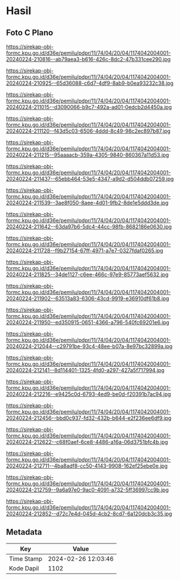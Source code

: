 # Hasil

## Foto C Plano

https://sirekap-obj-formc.kpu.go.id/d36e/pemilu/pdpr/11/74/04/20/04/1174042004001-20240224-210816--ab79aea3-b616-426c-8dc2-47b331cee290.jpg

https://sirekap-obj-formc.kpu.go.id/d36e/pemilu/pdpr/11/74/04/20/04/1174042004001-20240224-210925--65d36088-c6d7-4df9-8ab9-b0ea93232c38.jpg

https://sirekap-obj-formc.kpu.go.id/d36e/pemilu/pdpr/11/74/04/20/04/1174042004001-20240224-211015--d3090066-b9c7-492a-ad01-0edcb2d4450a.jpg

https://sirekap-obj-formc.kpu.go.id/d36e/pemilu/pdpr/11/74/04/20/04/1174042004001-20240224-211120--f43d5c03-6506-4ddd-8c49-98c2ec897b87.jpg

https://sirekap-obj-formc.kpu.go.id/d36e/pemilu/pdpr/11/74/04/20/04/1174042004001-20240224-211215--95aaaacb-359a-4305-9840-860367a11d53.jpg

https://sirekap-obj-formc.kpu.go.id/d36e/pemilu/pdpr/11/74/04/20/04/1174042004001-20240224-211437--65ebb464-53e5-4347-a9d2-d504ddb07259.jpg

https://sirekap-obj-formc.kpu.go.id/d36e/pemilu/pdpr/11/74/04/20/04/1174042004001-20240224-211539--3ae8f050-8aee-4d01-9fb2-8de1e5ddd3de.jpg

https://sirekap-obj-formc.kpu.go.id/d36e/pemilu/pdpr/11/74/04/20/04/1174042004001-20240224-211642--63da97b6-5dc4-44cc-98fb-8682186e0630.jpg

https://sirekap-obj-formc.kpu.go.id/d36e/pemilu/pdpr/11/74/04/20/04/1174042004001-20240224-211728--f9b27154-67ff-4971-a7e7-0327fdaf0265.jpg

https://sirekap-obj-formc.kpu.go.id/d36e/pemilu/pdpr/11/74/04/20/04/1174042004001-20240224-211825--34de1127-c6ee-466c-97e9-85773aef5632.jpg

https://sirekap-obj-formc.kpu.go.id/d36e/pemilu/pdpr/11/74/04/20/04/1174042004001-20240224-211902--63513a83-6306-43cd-9919-e36910df61b8.jpg

https://sirekap-obj-formc.kpu.go.id/d36e/pemilu/pdpr/11/74/04/20/04/1174042004001-20240224-211950--ed350915-0651-4366-a796-540fc69201e6.jpg

https://sirekap-obj-formc.kpu.go.id/d36e/pemilu/pdpr/11/74/04/20/04/1174042004001-20240224-212044--c29791be-93c4-48ee-b07a-8e97bc32899a.jpg

https://sirekap-obj-formc.kpu.go.id/d36e/pemilu/pdpr/11/74/04/20/04/1174042004001-20240224-212141--8d114401-1325-4fd0-a297-427a5f717994.jpg

https://sirekap-obj-formc.kpu.go.id/d36e/pemilu/pdpr/11/74/04/20/04/1174042004001-20240224-212216--e9425c0d-6793-4ed9-be0d-f20391b7ac94.jpg

https://sirekap-obj-formc.kpu.go.id/d36e/pemilu/pdpr/11/74/04/20/04/1174042004001-20240224-212456--bbd0c937-fd32-432b-b644-e2f236ee6df9.jpg

https://sirekap-obj-formc.kpu.go.id/d36e/pemilu/pdpr/11/74/04/20/04/1174042004001-20240224-212622--c68f0aef-6ce8-4486-a16a-06d3751bfc4b.jpg

https://sirekap-obj-formc.kpu.go.id/d36e/pemilu/pdpr/11/74/04/20/04/1174042004001-20240224-212711--4ba8adf8-cc50-4143-9908-162ef25ebe0e.jpg

https://sirekap-obj-formc.kpu.go.id/d36e/pemilu/pdpr/11/74/04/20/04/1174042004001-20240224-212759--9a6a97e0-9ac0-4091-a732-5ff36997cc9b.jpg

https://sirekap-obj-formc.kpu.go.id/d36e/pemilu/pdpr/11/74/04/20/04/1174042004001-20240224-212852--d72c7e4d-045d-4cb2-8cd7-6a120dcb3c35.jpg


## Metadata

| Key        | Value               |
| ---------- | ------------------- |
| Time Stamp | 2024-02-26 12:03:46 |
| Kode Dapil | 1102                |



